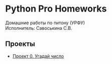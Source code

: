 # Python Pro Homeworks
Домашние работы по питону (УРФУ)  
Исполнитель: Савоськина С.В.

## Проекты

* [Проект 0. Угадай число](https://github.com/svwk/homeworks/tree/master/hw1)
